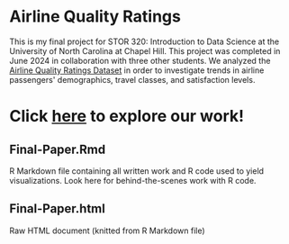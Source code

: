 # Airline Quality Ratings

This is my final project for STOR 320: Introduction to Data Science at the University of North Carolina at Chapel Hill. This project was completed in June 2024 in collaboration with three other students. We analyzed the [Airline Quality Ratings Dataset](https://www.kaggle.com/datasets/mikhail1681/airline-quality-ratings) in order to investigate trends in airline passengers' demographics, travel classes, and satisfaction levels. 

# Click [here](https://escoats.github.io/Airline-Quality-Ratings/Final-Paper.html) to explore our work!

## Final-Paper.Rmd
R Markdown file containing all written work and R code used to yield visualizations. Look here for behind-the-scenes work with R code.

## Final-Paper.html
Raw HTML document (knitted from R Markdown file)
